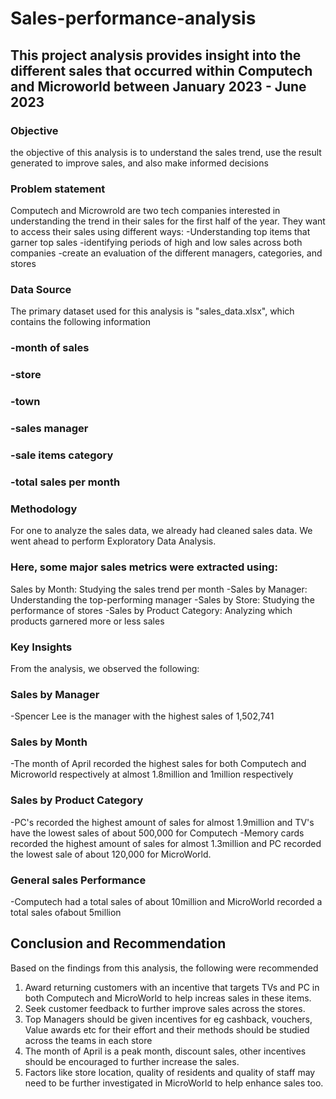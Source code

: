 # Sales-performance-analysis
## This project analysis provides insight into the different sales that occurred within Computech and Microworld between January 2023 - June 2023
### Objective
the objective of this analysis is to understand the sales trend, use the result generated to improve sales, and also make informed decisions
### Problem statement
Computech and Microwrold are two tech companies interested in understanding the trend in their sales for the first half of the year. They want to access their sales using different ways:
-Understanding top items that garner top sales
-identifying periods of high and  low sales across both companies
-create an evaluation of the different managers, categories, and stores
### Data Source
The primary dataset used for this analysis is "sales_data.xlsx", which contains the following information
  ### -month of sales
  ### -store
  ### -town
  ### -sales manager
  ### -sale items category
  ### -total sales per month
### Methodology
For one to analyze the sales data, we already had cleaned sales data. We went ahead to perform Exploratory Data Analysis.
### Here, some major sales metrics were extracted using:
Sales by Month: Studying the sales trend per month
-Sales by Manager: Understanding the top-performing manager 
-Sales by Store: Studying the performance of stores
-Sales by Product Category: Analyzing which products garnered more or less sales
### Key Insights
From the analysis, we observed the following:
### Sales by Manager
  -Spencer Lee is the manager with the highest sales of 1,502,741
### Sales by Month
  -The month of April recorded the highest sales for both Computech and Microworld respectively at almost 1.8million and 1million respectively
### Sales by Product Category
  -PC's recorded the highest amount of sales for almost 1.9million and TV's have the lowest sales of about 500,000 for Computech
  -Memory cards recorded the highest amount of sales for almost 1.3million and PC recorded the lowest sale of about 120,000 for MicroWorld.
### General sales Performance
  -Computech had a total sales of about 10million and MicroWorld recorded a total sales ofabout 5million
## Conclusion and Recommendation
Based on the findings from this analysis, the following were recommended
1. Award returning customers with an incentive that targets TVs and PC in both Computech and MicroWorld to help increas sales in these items.
2. Seek customer feedback to further improve sales across the stores.
3. Top Managers should be given incentives for eg cashback, vouchers, Value awards etc for their effort and their methods should be studied across the teams in each store
4. The month of April is a peak month, discount sales, other incentives should be encouraged to further increase the sales.
5. Factors like store location, quality of residents and quality of staff may need to be further investigated in MicroWorld to help enhance sales too. 
